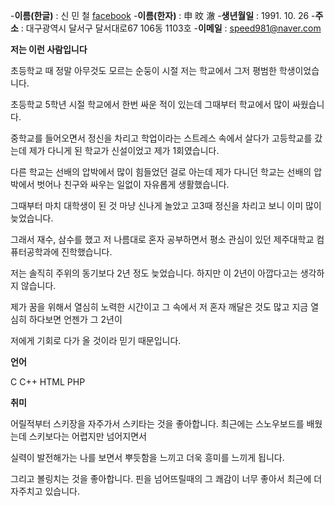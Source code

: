 -**이름(한글)** : 신 민 철 [facebook](https://www.facebook.com/SMC1026)
-**이름(한자)** : 申 旼 澈
-**생년월일** : 1991. 10. 26
-**주소** : 대구광역시 달서구 달서대로67 106동 1103호
-**이메일** : speed981@naver.com


**저는 이런 사람입니다**

초등학교 때 정말 아무것도 모르는 순둥이 시절 저는 학교에서 그저 평범한 학생이었습니다. 

초등학교 5학년 시절 학교에서 한번 싸운 적이 있는데 그때부터 학교에서 많이 싸웠습니다.

중학교를 들어오면서 정신을 차리고 학업이라는 스트레스 속에서 살다가 고등학교를 갔는데 제가 다니게 된 학교가 신설이었고 제가 1회였습니다. 

다른 학교는 선배의 압박에서 많이 힘들었던 걸로 아는데 제가 다니던 학교는 선배의 압박에서 벗어나 친구와 싸우는 일없이 자유롭게 생활했습니다. 

그때부터 마치 대학생이 된 것 마냥 신나게 놀았고 고3때 정신을 차리고 보니 이미 많이 늦었습니다.

그래서 재수, 삼수를 했고 저 나름대로 혼자 공부하면서 평소 관심이 있던 제주대학교 컴퓨터공학과에 진학했습니다.

저는 솔직히 주위의 동기보다 2년 정도 늦었습니다. 하지만 이 2년이 아깝다고는 생각하지 않습니다. 

제가 꿈을 위해서 열심히 노력한 시간이고 그 속에서 저 혼자 깨달은 것도 많고 지금 열심히 하다보면 언젠가 그 2년이

저에게 기회로 다가 올 것이라 믿기 때문입니다.


**언어**

C C++ HTML PHP


**취미**

어릴적부터 스키장을 자주가서 스키타는 것을 좋아합니다. 최근에는 스노우보드를 배웠는데 스키보다는 어렵지만 넘어지면서 

실력이 발전해가는 나를 보면서 뿌듯함을 느끼고 더욱 흥미를 느끼게 됩니다.

그리고 볼링치는 것을 좋아합니다. 핀을 넘어뜨릴때의 그 쾌감이 너무 좋아서 최근에 더 자주치고 있습니다.
